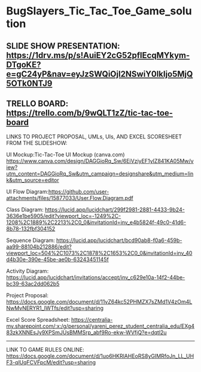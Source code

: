 # BugSlayers_Tic_Tac_Toe_Game_solution


SLIDE SHOW PRESENTATION: https://1drv.ms/p/s!AuiEY2cG52pflEcqMYkym-DTgoKE?e=gC24yP&nav=eyJzSWQiOjI2NSwiY0lkIjo5MjQ5OTk0NTJ9
------------------------------------------------------------------------------------------------------------------------

TRELLO BOARD:  https://trello.com/b/9wQLT1zZ/tic-tac-toe-board
------------------------------------------------------------------------------------------------------------------------

LINKS TO PROJECT PROPOSAL, UMLs, UIs, AND EXCEL SCORESHEET FROM THE SLIDESHOW:

UI Mockup:Tic-Tac-Toe UI Mockup (canva.com)
https://www.canva.com/design/DAGGioRq_Sw/6EiVziyEF1yIZ841KA05Mw/view?utm_content=DAGGioRq_Sw&utm_campaign=designshare&utm_medium=link&utm_source=editor

UI Flow Diagram:https://github.com/user-attachments/files/15877033/User.Flow.Diagram.pdf

Class Diagram: https://lucid.app/lucidchart/299f2981-2881-4433-9b24-3636e1be5905/edit?viewport_loc=-1249%2C-1208%2C1889%2C2213%2C0_0&invitationId=inv_e4b5824f-49c0-41d6-8b78-132fbf304152

Sequence Diagram: https://lucid.app/lucidchart/bcd90ab8-f0a6-459b-aa99-88104b212886/edit?viewport_loc=504%2C1073%2C1878%2C1653%2C0_0&invitationId=inv_40d4b30e-390e-45be-ae0b-63243451145f

Activity Diagram: https://lucid.app/lucidchart/invitations/accept/inv_c629e10a-14f2-44be-bc39-63ac2dd062b5

Project Proposal: https://docs.google.com/document/d/11vZ64kc52PHMZX7sZMd1V4zOm4LNwMvNERYR1_IWTfs/edit?usp=sharing

Excel Score Spreadsheet: https://centralia-my.sharepoint.com/:x:/g/personal/yareni_perez_student_centralia_edu/EXg483zkXNNEsJy9XPSmJUsBMMSrp_abf9Ro-ekw-WVfjQ?e=dqtl2u

----------------------------------------------------------------------------------------------------------------------------
LINK TO GAME RULES ONLINE: https://docs.google.com/document/d/1uo6HKRlAHEoRS8yGIMRfoJn_LL_UHF3-qlUqFCVFpcM/edit?usp=sharing


